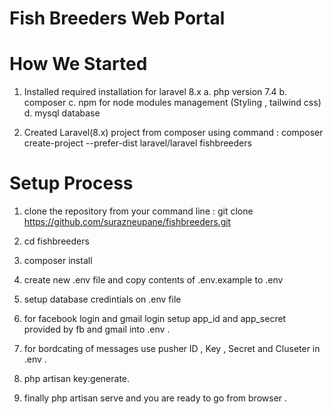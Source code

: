 # Fish Breeders Web Portal

# How We Started 

1. Installed required installation for laravel 8.x
    a. php version 7.4
    b. composer
    c. npm for node modules management (Styling , tailwind css)
    d. mysql database

2. Created Laravel(8.x) project from composer using command :
    composer create-project --prefer-dist laravel/laravel fishbreeders    




# Setup Process

1.  clone the repository from your command line :
    git clone https://github.com/surazneupane/fishbreeders.git

2.  cd fishbreeders

3.  composer install

4.  create new .env file and copy contents of  .env.example to .env

5.  setup database credintials on .env file

6.  for facebook login and gmail login setup app_id and app_secret provided by fb and gmail into .env .

7.  for bordcating of messages use pusher ID , Key , Secret and Cluseter in .env .

6.  php artisan key:generate.

7.  finally php artisan serve and you are ready to go from browser .
